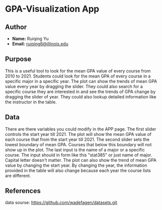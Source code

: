 # GPA-Visualization App

## Author

 - **Name:** Ruiqing Yu
 - **Email:** ruiqing6@illinois.edu

## Purpose

This is a useful tool to look for the mean GPA value of every course from 2010 to 2021. Students could look for the mean GPA of every course in a specific major in a specific year. The plot can show the trends of mean GPA value every year by dragging the slider. 
They could also search for a specific course they are interested in and see the trends of GPA change by dragging the slider of year. 
They could also lookup detailed information like the instructor in the table.

## Data

There are there variables you could modify in the APP page. The first slider controls the start year till 2021. The plot will show the mean GPA value of each course that from the start year till 2021. The second slider sets the lowest boundary of mean GPA. Courses that below this boundary will not show up in the plot. The last input is the name of a major or a specific course. The input should in form like this "stat385" or just name of major. Capital letter doesn't matter. The plot can also show the trend of mean GPA value by changing the start year. By changing the year, the information provided in the table will also change because each year the course lists are different. 

## References

data sourse: 
https://github.com/wadefagen/datasets.git

